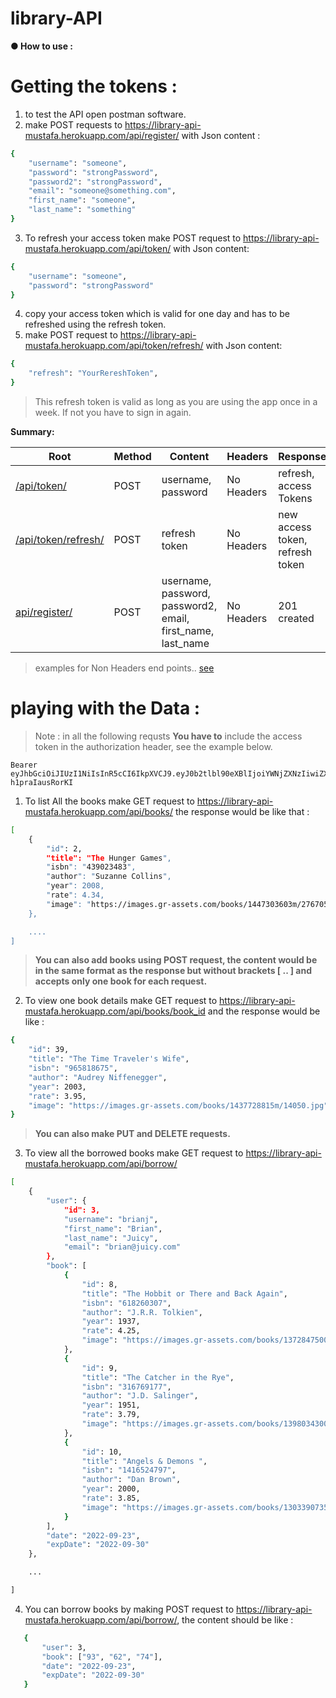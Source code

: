 # library-API

**● How to use :**
# Getting the tokens :

1. to test the API open postman software.
2. make POST requests to https://library-api-mustafa.herokuapp.com/api/register/ with Json content :
```bash
{
    "username": "someone",
    "password": "strongPassword",
    "password2": "strongPassword",
    "email": "someone@something.com",
    "first_name": "someone",
    "last_name": "something"
}
```
3. To refresh your access token make POST request to https://library-api-mustafa.herokuapp.com/api/token/ with Json content:
```bash
{
    "username": "someone",
    "password": "strongPassword"
}
```
4. copy your access token which is valid for one day and has to be refreshed using the refresh token.
5. make POST request to https://library-api-mustafa.herokuapp.com/api/token/refresh/ with Json content:
```bash
{
    "refresh": "YourRereshToken",
}
```
> This refresh token is valid as long as you are using the app once in a week. If not you have to sign in again.

**Summary:**

| Root | Method | Content | Headers | Response |
| ------------- | ------------- | ------------- | ------------- | ------------- |
| [/api/token/](https://library-api-mustafa.herokuapp.com/api/token/)  | POST | username, password | No Headers | refresh, access Tokens |
| [/api/token/refresh/](https://library-api-mustafa.herokuapp.com/api/token/refresh/)  | POST | refresh token | No Headers | new access token, refresh token |
| [api/register/](https://library-api-mustafa.herokuapp.com/api/register/) | POST | username, password, password2, email, first_name, last_name | No Headers | 201 created |
> examples for Non Headers end points.. [see](https://github.com/mustafamordaa1/library-API/tree/main#getting-the-tokens-)
# playing with the Data :
> Note : in all the following requsts **You have to** include the access token in the authorization header, see the example below.
```
Bearer eyJhbGciOiJIUzI1NiIsInR5cCI6IkpXVCJ9.eyJ0b2tlbl90eXBlIjoiYWNjZXNzIiwiZXhwIjoxNjY0MjEyMDA5LCJpYXQiOjE2NjQxMjU2MDksImp0aSI6IjUwMWU4NjA4OGQyYTRmYjliOTA5NjcxYzIwNmI1Yzg0IiwidXNlcl9pZCI6MX0.a3oVrCh5S0AGoLKEvltuPmRCKTJy-h1praIausRorKI
```
1. To list All the books make GET request to https://library-api-mustafa.herokuapp.com/api/books/ the response would be like that :
```bash
[
    {
        "id": 2,
        "title": "The Hunger Games",
        "isbn": "439023483",
        "author": "Suzanne Collins",
        "year": 2008,
        "rate": 4.34,
        "image": "https://images.gr-assets.com/books/1447303603m/2767052.jpg"
    },

    ....
]
```
> **You can also add books using POST request, the content would be in the same format as the response but without brackets [ .. ] and accepts only one book for each request.**

2. To view one book details make GET request to https://library-api-mustafa.herokuapp.com/api/books/book_id and the response would be like :
```bash
{
    "id": 39,
    "title": "The Time Traveler's Wife",
    "isbn": "965818675",
    "author": "Audrey Niffenegger",
    "year": 2003,
    "rate": 3.95,
    "image": "https://images.gr-assets.com/books/1437728815m/14050.jpg"
}
```
> **You can also make PUT and DELETE requests.**

3. To view all the borrowed books make GET request to https://library-api-mustafa.herokuapp.com/api/borrow/
```bash
[
    {
        "user": {
            "id": 3,
            "username": "brianj",
            "first_name": "Brian",
            "last_name": "Juicy",
            "email": "brian@juicy.com"
        },
        "book": [
            {
                "id": 8,
                "title": "The Hobbit or There and Back Again",
                "isbn": "618260307",
                "author": "J.R.R. Tolkien",
                "year": 1937,
                "rate": 4.25,
                "image": "https://images.gr-assets.com/books/1372847500m/5907.jpg"
            },
            {
                "id": 9,
                "title": "The Catcher in the Rye",
                "isbn": "316769177",
                "author": "J.D. Salinger",
                "year": 1951,
                "rate": 3.79,
                "image": "https://images.gr-assets.com/books/1398034300m/5107.jpg"
            },
            {
                "id": 10,
                "title": "Angels & Demons ",
                "isbn": "1416524797",
                "author": "Dan Brown",
                "year": 2000,
                "rate": 3.85,
                "image": "https://images.gr-assets.com/books/1303390735m/960.jpg"
            }
        ],
        "date": "2022-09-23",
        "expDate": "2022-09-30"
    },

    ...

]
```
4. You can borrow books by making POST request to https://library-api-mustafa.herokuapp.com/api/borrow/, the content should be like :
```bash
   {
       "user": 3,
       "book": ["93", "62", "74"],
       "date": "2022-09-23",
       "expDate": "2022-09-30"
   }
```
